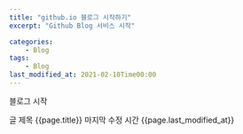 ```yaml
---
title: "github.io 블로그 시작하기"
excerpt: "Github Blog 서비스 시작"

categories:
	- Blog
tags:
	- Blog
last_modified_at: 2021-02-10Time00:00
---
```


블로그 시작

글 제목 {{page.title}}
마지막 수정 시간 {{page.last_modified_at}}
